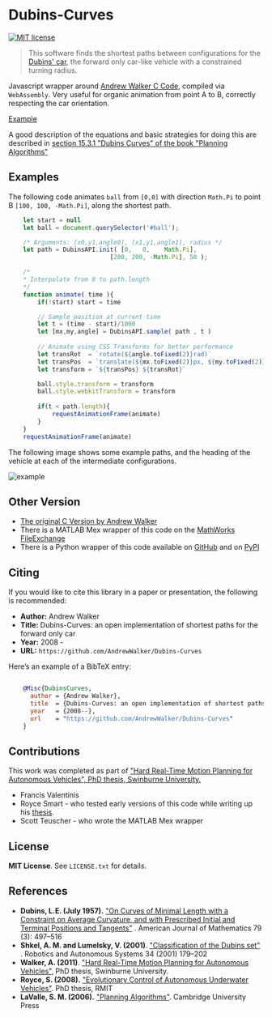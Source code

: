 # Dubins-Curves

[![MIT license](https://img.shields.io/badge/License-MIT-blue.svg)](https://lbesson.mit-license.org/)

> This software finds the shortest paths between configurations for the [Dubins' car](Dubins51), the forward only car-like vehicle with a constrained turning radius.

Javascript wrapper around [Andrew Walker C Code](https://github.com/AndrewWalker/Dubins-Curves), compiled via `WebAssembly`.
Very useful for organic animation from point A to B, correctly respecting the car orientation. 

[Example](https://barrabinfc.github.io/Dubins-Curves/demo.html)

A good description of the equations and basic strategies for doing this are described in [section 15.3.1 "Dubins Curves" of the book "Planning Algorithms"][LaValle06]

## Examples

The following code animates `ball` from `[0,0]` with direction `Math.Pi` to point B `[100, 100, -Math.Pi]`, along the shortest path.

```js
    let start = null
    let ball = document.querySelector('#ball');

    /* Arguments: [x0,y1,angle0], [x1,y1,angle1], radius */
    let path = DubinsAPI.init( [0,   0,    Math.Pi], 
                            [200, 200, -Math.Pi], 50 );

    /*
    * Interpolate from 0 to path.length
    */
    function animate( time ){
        if(!start) start = time

        // Sample position at current time
        let t = (time - start)/1000
        let [mx,my,angle] = DubinsAPI.sample( path , t )
        
        // Animate using CSS Transforms for better performance
        let transRot  = `rotate(${angle.toFixed(2)}rad)`
        let transPos  = `translate(${mx.toFixed(2)}px, ${my.toFixed(2)}px)`
        let transform = `${transPos} ${transRot}`

        ball.style.transform = transform 
        ball.style.webkitTransform = transform
        
        if(t < path.length){
            requestAnimationFrame(animate)
        }
    }
    requestAnimationFrame(animate)
```

The following image shows some example paths, and the heading of the    vehicle at each of the intermediate configurations.

![example](./docs/images/samples.png "Example")

## Other Version

* [The original C Version by Andrew Walker](https://github.com/AndrewWalker/Dubins-Curves)
* There is a MATLAB Mex wrapper of this code on the [MathWorks FileExchange](http://www.mathworks.com.au/matlabcentral/fileexchange/40655-dubins-curve-mex>)
* There is a Python wrapper of this code available on [GitHub](https://github.com/AndrewWalker/pydubins) and on [PyPI](https://pypi.python.org/pypi/dubins/)

## Citing

If you would like to cite this library in a paper or presentation, the following is recommended:

* **Author:** Andrew Walker
* **Title:** Dubins-Curves: an open implementation of shortest paths for the forward only car
* **Year:** 2008 -
* **URL:** `https://github.com/AndrewWalker/Dubins-Curves`

Here’s an example of a BibTeX entry:

```bibtex

    @Misc{DubinsCurves,
      author = {Andrew Walker},
      title  = {Dubins-Curves: an open implementation of shortest paths for the forward only car},
      year   = {2008--},
      url    = "https://github.com/AndrewWalker/Dubins-Curves"
    }
```

## Contributions

This work was completed as part of ["Hard Real-Time Motion Planning for Autonomous Vehicles", PhD thesis, Swinburne University.][Walker11] 

* Francis Valentinis
* Royce Smart - who tested early versions of this code while writing up his [thesis][Smart08].
* Scott Teuscher - who wrote the MATLAB Mex wrapper

## License

**MIT License**. See `LICENSE.txt` for details.

## References

* **Dubins, L.E. (July 1957).** ["On Curves of Minimal Length with a Constraint on Average Curvature, and with Prescribed Initial and Terminal Positions and Tangents"][Dubins51] . American Journal of Mathematics 79 (3): 497–516
* **Shkel, A. M. and Lumelsky, V. (2001)**. ["Classification of the Dubins set" ][Shkel01]. Robotics and Autonomous Systems 34 (2001) 179–202
* **Walker, A. (2011)**. ["Hard Real-Time Motion Planning for Autonomous Vehicles"][Walker11], PhD thesis, Swinburne University.
* **Royce, S. (2008).** ["Evolutionary Control of Autonomous Underwater Vehicles"][Smart08]. PhD thesis, RMIT
* **LaValle, S. M. (2006).** ["Planning Algorithms"][LaValle06]. Cambridge University Press

[Walker11]: https://www.researchgate.net/profile/Mohamed_Mourad_Lafifi/post/Where_can_I_find_source_code_for_Prob_Roadmap_Prob_and_Inevitable_Collision_States_Nearness_Diagram_Prob_Velocity_Obstacle_algos_in_Robot_Motion/attachment/59d63f5079197b807799bc3e/AS%3A426857221890050%401478782100426/download/Andrew+Walker+Thesis.pdf
[Smart08]: https://pdfs.semanticscholar.org/835b/35185fbd13e24d042152a98f326a7848a602.pdf
[Shkel01]: http://citeseerx.ist.psu.edu/viewdoc/download?doi=10.1.1.726.6240&rep=rep1&type=pdf
[Dubins51]: https://msp.org/pjm/1961/11-2/pjm-v11-n2-p07-p.pdf
[LaValle06]: http://planning.cs.uiuc.edu/node821.html